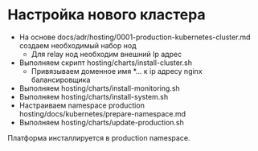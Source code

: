 # Настройка нового кластера

- На основе docs/adr/hosting/0001-production-kubernetes-cluster.md создаем необходимый набор нод
  - Для relay нод необходим внешний Ip адрес
- Выполняем скрипт hosting/charts/install-cluster.sh
  - Привязываем доменное имя *... к ip адресу nginx балансировщика
- Выполняем hosting/charts/install-monitoring.sh
- Выполняем hosting/charts/install-system.sh
- Настраиваем namespace production hosting/docs/kubernetes/prepare-namespace.md
- Выполняем hosting/charts/update-production.sh

Платформа инсталлируется в production namespace.
